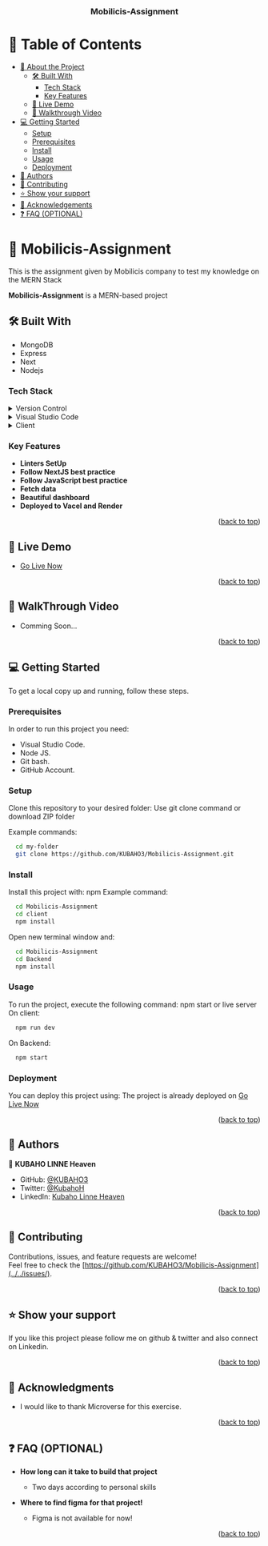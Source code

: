 <a name="readme-top"></a>

<div align="center">
  <!-- <img src="images/icon_head.jpg" alt="logo" width="140"  height="auto" /> -->
  <br/>

  <h3><b>Mobilicis-Assignment</b></h3>

</div>

<!-- TABLE OF CONTENTS -->

# 📗 Table of Contents

- [📖 About the Project](#about-project)
  - [🛠 Built With](#built-with)
    - [Tech Stack](#tech-stack)
    - [Key Features](#key-features)
  - [🚀 Live Demo](#live-demo)
  - [🦻 Walkthrough  Video](#walkthrough-demo)
- [💻 Getting Started](#getting-started)
  - [Setup](#setup)
  - [Prerequisites](#prerequisites)
  - [Install](#install)
  - [Usage](#usage)
  - [Deployment](#triangular_flag_on_post-deployment)
- [👥 Authors](#authors)
- [🤝 Contributing](#contributing)
- [⭐️ Show your support](#support)
- [🙏 Acknowledgements](#acknowledgements)
- [❓ FAQ (OPTIONAL)](#faq)


<!-- PROJECT DESCRIPTION -->

# 📖 Mobilicis-Assignment <a name="about-project"></a>

This is the assignment given by Mobilicis company to test my knowledge on the MERN Stack

**Mobilicis-Assignment** is a MERN-based project

## :hammer_and_wrench: Built With <a name="built-with"></a>
- MongoDB
- Express
- Next
- Nodejs
### Tech Stack <a name="tech-stack"></a>
<details>
  <summary>Version Control</summary>
  <ul>
    <li><a href="https://github.com/">Git Hub</a></li>
  </ul>
</details>
<details>
  <summary>Visual Studio Code</summary>
  <ul>
    <li><a href="https://code.visualstudio.com">Visual Studio Code</a></li>
  </ul>
</details>
<details>
  <summary>Client</summary>
  <ul>
    <li><a href="https://nextjs.org/">NextJS</a></li>
    <li><a href="https://react.dev/">React</a></li>
  </ul><br>
  <summary>Client</summary>
  <ul>
    <li><a href="https://nodejs.org/en">NodeJs</a></li>
    <li><a href="https://www.mongodb.com/">MongoDB</a></li>
    <li><a href="https://expressjs.com/">Express</a></li>
  </ul>
</details>

<!-- Features -->

### Key Features <a name="key-features"></a>

- **Linters SetUp**
- **Follow NextJS best practice**
- **Follow JavaScript best practice**
- **Fetch data**
- **Beautiful dashboard**
- **Deployed to Vacel and Render**


<p align="right">(<a href="#readme-top">back to top</a>)</p>

<!-- LIVE DEMO -->

## 🚀 Live Demo <a name="live-demo"></a>

- [Go Live Now](https://mobilicis-client.vercel.app/)

<p align="right">(<a href="#readme-top">back to top</a>)</p>

<!-- WalkThrough Video -->

## 🦻 WalkThrough Video <a name="#walkthrough-demo"></a>

-  Comming Soon...

<p align="right">(<a href="#readme-top">back to top</a>)</p>

<!-- GETTING STARTED -->

## 💻 Getting Started <a name="getting-started"></a>

To get a local copy up and running, follow these steps.

### Prerequisites

In order to run this project you need:
- Visual Studio Code.
- Node JS.
- Git bash.
- GitHub Account.

<!--
Example command:
```sh
 gem install rails
```
 -->
### Setup

Clone this repository to your desired folder:
Use git clone command or download ZIP folder


Example commands:

```sh
  cd my-folder
  git clone https://github.com/KUBAHO3/Mobilicis-Assignment.git
```

### Install
Install this project with:
npm
Example command:
```sh
  cd Mobilicis-Assignment
  cd client
  npm install
```
Open new terminal window and:
```sh
  cd Mobilicis-Assignment
  cd Backend
  npm install
```
### Usage
To run the project, execute the following command:
npm start or live server
On client:
```sh
  npm run dev
```
On Backend:
```sh
  npm start
```

### Deployment
You can deploy this project using:
The project is already deployed on [Go Live Now](https://mobilicis-client.vercel.app/)
<p align="right">(<a href="#readme-top">back to top</a>)</p>

## :busts_in_silhouette: Authors <a name="authors"></a>
:bust_in_silhouette: **KUBAHO LINNE Heaven**
- GitHub: [@KUBAHO3](https://github.com/KUBAHO3)
- Twitter: [@KubahoH](https://twitter.com/KubahoH)
- LinkedIn: [Kubaho Linne Heaven](https://www.linkedin.com/in/kubaho-linne-heaven-78ab37208/)


<p align="right">(<a href="#readme-top">back to top</a>)</p>
<!-- CONTRIBUTING -->

## :handshake: Contributing <a name="contributing"></a>
Contributions, issues, and feature requests are welcome!<br/>
Feel free to check the [https://github.com/KUBAHO3/Mobilicis-Assignment](../../issues/).
<p align="right">(<a href="#readme-top">back to top</a>)</p>
<!-- SUPPORT -->

## :star:️ Show your support <a name="support"></a>
If you like this project please follow me on github & twitter and also connect on Linkedin.
<p align="right">(<a href="#readme-top">back to top</a>)</p>
<!-- ACKNOWLEDGEMENTS -->

## :pray: Acknowledgments <a name="acknowledgements"></a>
- I would like to thank Microverse for this exercise. <br>


<p align="right">(<a href="#readme-top">back to top</a>)</p>
<!-- FAQ (optional) -->

## :question: FAQ (OPTIONAL) <a name="faq"></a><br/>
- **How long can it take to build that project**

  - Two days according to personal skills

- **Where to find figma for that project!**

  - Figma is not available for now!
<p align="right">(<a href="#readme-top">back to top</a>)</p>
